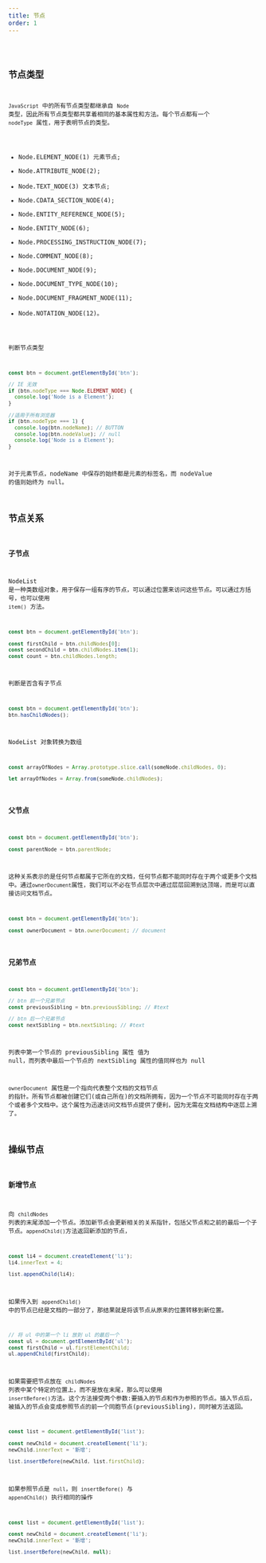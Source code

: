 ```yaml
---
title: 节点
order: 1
---
```


<code src="../../../demos/dom/Node.jsx" />

## 节点类型

`JavaScript` 中的所有节点类型都继承自 `Node` 类型，因此所有节点类型都共享着相同的基本属性和方法。每个节点都有一个 `nodeType` 属性，用于表明节点的类型。

- Node.ELEMENT_NODE(1) 元素节点;
- Node.ATTRIBUTE_NODE(2);
- Node.TEXT_NODE(3) 文本节点;
- Node.CDATA_SECTION_NODE(4);
- Node.ENTITY_REFERENCE_NODE(5);
- Node.ENTITY_NODE(6);
- Node.PROCESSING_INSTRUCTION_NODE(7);
- Node.COMMENT_NODE(8);
- Node.DOCUMENT_NODE(9);
- Node.DOCUMENT_TYPE_NODE(10);
- Node.DOCUMENT_FRAGMENT_NODE(11);
- Node.NOTATION_NODE(12)。

判断节点类型

```js
const btn = document.getElementById('btn');

// IE 无效
if (btn.nodeType === Node.ELEMENT_NODE) {
  console.log('Node is a Element');
}

//适用于所有浏览器
if (btn.nodeType === 1) {
  console.log(btn.nodeName); // BUTTON
  console.log(btn.nodeValue); // null
  console.log('Node is a Element');
}
```

对于元素节点，nodeName 中保存的始终都是元素的标签名，而 nodeValue 的值则始终为 null。

## 节点关系

### 子节点

NodeList 是一种类数组对象，用于保存一组有序的节点，可以通过位置来访问这些节点。可以通过方括号，也可以使用 `item()` 方法。

```js
const btn = document.getElementById('btn');

const firstChild = btn.childNodes[0];
const secondChild = btn.childNodes.item(1);
const count = btn.childNodes.length;
```

判断是否含有子节点

```js
const btn = document.getElementById('btn');
btn.hasChildNodes();
```

NodeList 对象转换为数组

```js
const arrayOfNodes = Array.prototype.slice.call(someNode.childNodes, 0);

let arrayOfNodes = Array.from(someNode.childNodes);
```

### 父节点

```js
const btn = document.getElementById('btn');

const parentNode = btn.parentNode;
```

这种关系表示的是任何节点都属于它所在的文档，任何节点都不能同时存在于两个或更多个文档中。通过`ownerDocument`属性，我们可以不必在节点层次中通过层层回溯到达顶端，而是可以直接访问文档节点。

```js
const btn = document.getElementById('btn');

const ownerDocument = btn.ownerDocument; // document
```

### 兄弟节点

```js
const btn = document.getElementById('btn');

// btn 前一个兄弟节点
const previousSibling = btn.previousSibling; // #text

// btn 后一个兄弟节点
const nextSibling = btn.nextSibling; // #text
```

列表中第一个节点的 previousSibling 属性 值为 null，而列表中最后一个节点的 nextSibling 属性的值同样也为 null

`ownerDocument` 属性是一个指向代表整个文档的文档节点 的指针。所有节点都被创建它们(或自己所在)的文档所拥有，因为一个节点不可能同时存在于两个或者多个文档中。这个属性为迅速访问文档节点提供了便利，因为无需在文档结构中逐层上溯了。

## 操纵节点

### 新增节点

向 `childNodes` 列表的末尾添加一个节点。添加新节点会更新相关的关系指针，包括父节点和之前的最后一个子节点。`appendChild()`方法返回新添加的节点，

```js
const li4 = document.createElement('li');
li4.innerText = 4;

list.appendChild(li4);
```

如果传入到 `appendChild()` 中的节点已经是文档的一部分了，那结果就是将该节点从原来的位置转移到新位置。

```js
// 将 ul 中的第一个 li 放到 ul 的最后一个
const ul = document.getElementById('ul');
const firstChild = ul.firstElementChild;
ul.appendChild(firstChild);
```

如果需要把节点放在 `childNodes` 列表中某个特定的位置上，而不是放在末尾，那么可以使用 `insertBefore()`方法。这个方法接受两个参数:要插入的节点和作为参照的节点。插入节点后，被插入的节点会变成参照节点的前一个同胞节点(previousSibling)，同时被方法返回。

```js
const list = document.getElementById('list');

const newChild = document.createElement('li');
newChild.innerText = '新增';

list.insertBefore(newChild, list.firstChild);
```

如果参照节点是 `null`，则 `insertBefore()` 与 `appendChild()` 执行相同的操作

```js
const list = document.getElementById('list');

const newChild = document.createElement('li');
newChild.innerText = '新增';

list.insertBefore(newChild, null);
```

